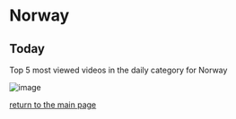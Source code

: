 # Norway

## Today
Top 5 most viewed videos in the daily category for Norway


![image](/images/main/daily/no-dailytop5Last7Days.jpeg)

[return to the main page](/main)